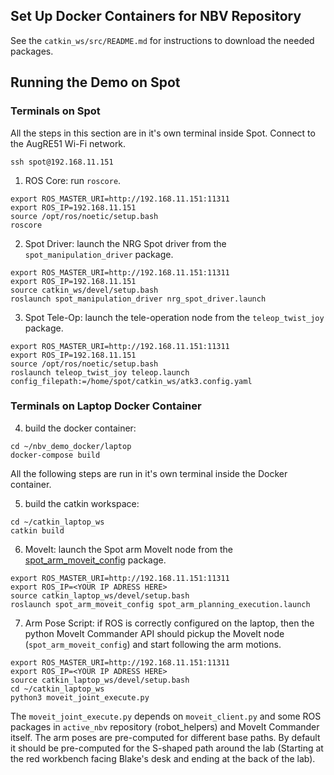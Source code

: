 ## Set Up Docker Containers for NBV Repository

See the `catkin_ws/src/README.md` for instructions to download the needed packages. 

## Running the Demo on Spot

### Terminals on Spot
All the steps in this section are in it's own terminal inside Spot. Connect to the AugRE51 Wi-Fi network.
```
ssh spot@192.168.11.151
```

1. ROS Core: run `roscore`.
```
export ROS_MASTER_URI=http://192.168.11.151:11311
export ROS_IP=192.168.11.151
source /opt/ros/noetic/setup.bash
roscore
```

2. Spot Driver: launch the NRG Spot driver from the `spot_manipulation_driver` package. 
```
export ROS_MASTER_URI=http://192.168.11.151:11311
export ROS_IP=192.168.11.151
source catkin_ws/devel/setup.bash
roslaunch spot_manipulation_driver nrg_spot_driver.launch
```

3. Spot Tele-Op: launch the tele-operation node from the `teleop_twist_joy` package.
```
export ROS_MASTER_URI=http://192.168.11.151:11311
export ROS_IP=192.168.11.151
source /opt/ros/noetic/setup.bash
roslaunch teleop_twist_joy teleop.launch config_filepath:=/home/spot/catkin_ws/atk3.config.yaml
```

### Terminals on Laptop Docker Container

4. build the docker container:
```
cd ~/nbv_demo_docker/laptop
docker-compose build
```
All the following steps are run in it's own terminal inside the Docker container.

5. build the catkin workspace:
```
cd ~/catkin_laptop_ws
catkin build
```


6. MoveIt: launch the Spot arm MoveIt node from the [spot_arm_moveit_config](https://github.com/UTNuclearRobotics/nrg_spot_manipulation_moveit/tree/nrg_devel) package.
```
export ROS_MASTER_URI=http://192.168.11.151:11311
export ROS_IP=<YOUR IP ADRESS HERE>
source catkin_laptop_ws/devel/setup.bash
roslaunch spot_arm_moveit_config spot_arm_planning_execution.launch
```

7. Arm Pose Script: if ROS is correctly configured on the laptop, then the python MoveIt Commander API should pickup the MoveIt node (`spot_arm_moveit_config`) and start following the arm motions.
```
export ROS_MASTER_URI=http://192.168.11.151:11311
export ROS_IP=<YOUR IP ADRESS HERE>
source catkin_laptop_ws/devel/setup.bash
cd ~/catkin_laptop_ws
python3 moveit_joint_execute.py
```

The `moveit_joint_execute.py` depends on `moveit_client.py` and some ROS packages in `active_nbv` repository (robot_helpers) and MoveIt Commander itself. The arm poses are pre-computed for different base paths. By default it should be pre-computed for the S-shaped path around the lab (Starting at the red workbench facing Blake's desk and ending at the back of the lab).
